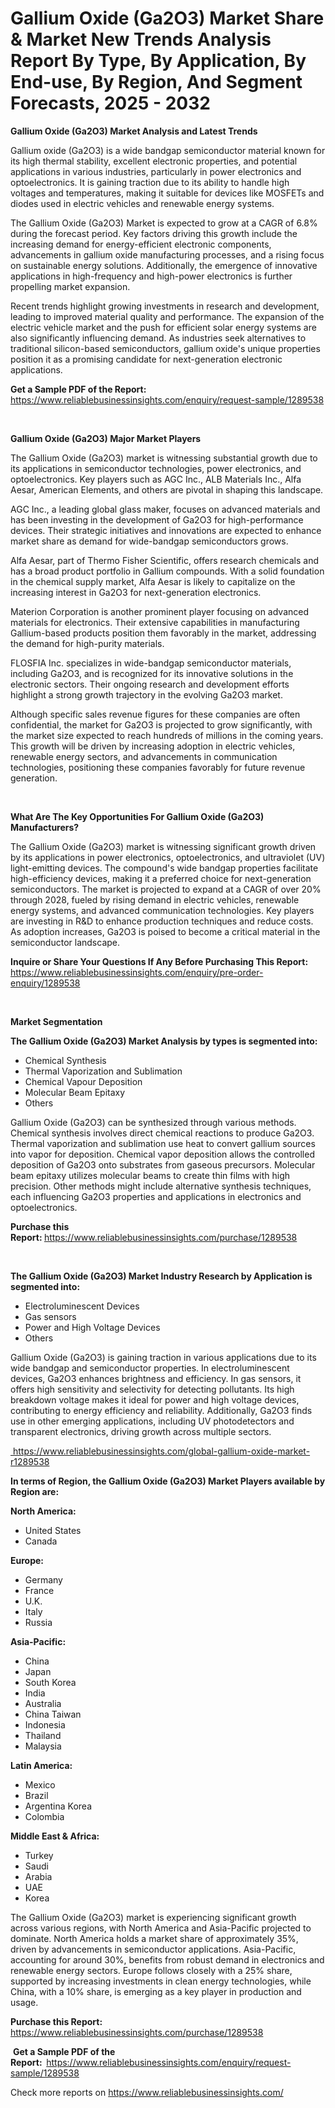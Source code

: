 <p><h1>Gallium Oxide (Ga2O3) Market Share & Market New Trends Analysis Report By Type, By Application, By End-use, By Region, And Segment Forecasts, 2025 - 2032</h1></p><p><strong>Gallium Oxide (Ga2O3) Market Analysis and Latest Trends</strong></p>
<p><p>Gallium oxide (Ga2O3) is a wide bandgap semiconductor material known for its high thermal stability, excellent electronic properties, and potential applications in various industries, particularly in power electronics and optoelectronics. It is gaining traction due to its ability to handle high voltages and temperatures, making it suitable for devices like MOSFETs and diodes used in electric vehicles and renewable energy systems.</p><p>The Gallium Oxide (Ga2O3) Market is expected to grow at a CAGR of 6.8% during the forecast period. Key factors driving this growth include the increasing demand for energy-efficient electronic components, advancements in gallium oxide manufacturing processes, and a rising focus on sustainable energy solutions. Additionally, the emergence of innovative applications in high-frequency and high-power electronics is further propelling market expansion.</p><p>Recent trends highlight growing investments in research and development, leading to improved material quality and performance. The expansion of the electric vehicle market and the push for efficient solar energy systems are also significantly influencing demand. As industries seek alternatives to traditional silicon-based semiconductors, gallium oxide's unique properties position it as a promising candidate for next-generation electronic applications.</p></p>
<p><strong>Get a Sample PDF of the Report:&nbsp;</strong> <a href="https://www.reliablebusinessinsights.com/enquiry/request-sample/1289538?utm_campaign=2302&utm_medium=2&utm_source=Github&utm_content=ia&utm_term=29032025&utm_id=gallium-oxide-ga2o3">https://www.reliablebusinessinsights.com/enquiry/request-sample/1289538</a></p>
<p>&nbsp;</p>
<p><strong>Gallium Oxide (Ga2O3) Major Market Players</strong></p>
<p><p>The Gallium Oxide (Ga2O3) market is witnessing substantial growth due to its applications in semiconductor technologies, power electronics, and optoelectronics. Key players such as AGC Inc., ALB Materials Inc., Alfa Aesar, American Elements, and others are pivotal in shaping this landscape.</p><p>AGC Inc., a leading global glass maker, focuses on advanced materials and has been investing in the development of Ga2O3 for high-performance devices. Their strategic initiatives and innovations are expected to enhance market share as demand for wide-bandgap semiconductors grows.</p><p>Alfa Aesar, part of Thermo Fisher Scientific, offers research chemicals and has a broad product portfolio in Gallium compounds. With a solid foundation in the chemical supply market, Alfa Aesar is likely to capitalize on the increasing interest in Ga2O3 for next-generation electronics.</p><p>Materion Corporation is another prominent player focusing on advanced materials for electronics. Their extensive capabilities in manufacturing Gallium-based products position them favorably in the market, addressing the demand for high-purity materials.</p><p>FLOSFIA Inc. specializes in wide-bandgap semiconductor materials, including Ga2O3, and is recognized for its innovative solutions in the electronic sectors. Their ongoing research and development efforts highlight a strong growth trajectory in the evolving Ga2O3 market.</p><p>Although specific sales revenue figures for these companies are often confidential, the market for Ga2O3 is projected to grow significantly, with the market size expected to reach hundreds of millions in the coming years. This growth will be driven by increasing adoption in electric vehicles, renewable energy sectors, and advancements in communication technologies, positioning these companies favorably for future revenue generation.</p></p>
<p>&nbsp;</p>
<p><strong>What Are The Key Opportunities For Gallium Oxide (Ga2O3) Manufacturers?</strong></p>
<p><p>The Gallium Oxide (Ga2O3) market is witnessing significant growth driven by its applications in power electronics, optoelectronics, and ultraviolet (UV) light-emitting devices. The compound's wide bandgap properties facilitate high-efficiency devices, making it a preferred choice for next-generation semiconductors. The market is projected to expand at a CAGR of over 20% through 2028, fueled by rising demand in electric vehicles, renewable energy systems, and advanced communication technologies. Key players are investing in R&D to enhance production techniques and reduce costs. As adoption increases, Ga2O3 is poised to become a critical material in the semiconductor landscape.</p></p>
<p><strong>Inquire or Share Your Questions If Any Before Purchasing This Report:</strong> <a href="https://www.reliablebusinessinsights.com/enquiry/pre-order-enquiry/1289538?utm_campaign=2302&utm_medium=2&utm_source=Github&utm_content=ia&utm_term=29032025&utm_id=gallium-oxide-ga2o3">https://www.reliablebusinessinsights.com/enquiry/pre-order-enquiry/1289538</a></p>
<p>&nbsp;</p>
<p><strong>Market Segmentation</strong></p>
<p><strong>The Gallium Oxide (Ga2O3) Market Analysis by types is segmented into:</strong></p>
<p><ul><li>Chemical Synthesis</li><li>Thermal Vaporization and Sublimation</li><li>Chemical Vapour Deposition</li><li>Molecular Beam Epitaxy</li><li>Others</li></ul></p>
<p><p>Gallium Oxide (Ga2O3) can be synthesized through various methods. Chemical synthesis involves direct chemical reactions to produce Ga2O3. Thermal vaporization and sublimation use heat to convert gallium sources into vapor for deposition. Chemical vapor deposition allows the controlled deposition of Ga2O3 onto substrates from gaseous precursors. Molecular beam epitaxy utilizes molecular beams to create thin films with high precision. Other methods might include alternative synthesis techniques, each influencing Ga2O3 properties and applications in electronics and optoelectronics.</p></p>
<p><strong>Purchase this Report:&nbsp;</strong><a href="https://www.reliablebusinessinsights.com/purchase/1289538?utm_campaign=2302&utm_medium=2&utm_source=Github&utm_content=ia&utm_term=29032025&utm_id=gallium-oxide-ga2o3">https://www.reliablebusinessinsights.com/purchase/1289538</a></p>
<p>&nbsp;</p>
<p><strong>The Gallium Oxide (Ga2O3) Market Industry Research by Application is segmented into:</strong></p>
<p><ul><li>Electroluminescent Devices</li><li>Gas sensors</li><li>Power and High Voltage Devices</li><li>Others</li></ul></p>
<p><p>Gallium Oxide (Ga2O3) is gaining traction in various applications due to its wide bandgap and semiconductor properties. In electroluminescent devices, Ga2O3 enhances brightness and efficiency. In gas sensors, it offers high sensitivity and selectivity for detecting pollutants. Its high breakdown voltage makes it ideal for power and high voltage devices, contributing to energy efficiency and reliability. Additionally, Ga2O3 finds use in other emerging applications, including UV photodetectors and transparent electronics, driving growth across multiple sectors.</p></p>
<p><a href="https://www.reliablebusinessinsights.com/global-gallium-oxide-market-r1289538?utm_campaign=2302&utm_medium=2&utm_source=Github&utm_content=ia&utm_term=29032025&utm_id=gallium-oxide-ga2o3">&nbsp;https://www.reliablebusinessinsights.com/global-gallium-oxide-market-r1289538</a></p>
<p><strong>In terms of Region, the Gallium Oxide (Ga2O3) Market Players available by Region are:</strong></p>
<p>
    <p> <strong> North America: </strong>
        <ul>
            <li>United States</li>
            <li>Canada</li>
        </ul>
        </p> 
    <p> <strong> Europe: </strong>
        <ul>
            <li>Germany</li>
            <li>France</li>
            <li>U.K.</li>
            <li>Italy</li>
            <li>Russia</li>
        </ul>
        </p> 
    <p> <strong> Asia-Pacific: </strong>
        <ul>
            <li>China</li>
            <li>Japan</li>
            <li>South Korea</li>
            <li>India</li>
            <li>Australia</li>
            <li>China Taiwan</li>
            <li>Indonesia</li>
            <li>Thailand</li>
            <li>Malaysia</li>
        </ul>
        </p> 
    <p> <strong> Latin America: </strong>
        <ul>
            <li>Mexico</li>
            <li>Brazil</li>
            <li>Argentina Korea</li>
            <li>Colombia</li>
        </ul>
        </p> 
    <p> <strong> Middle East & Africa: </strong>
        <ul>
            <li>Turkey</li>
            <li>Saudi</li>
            <li>Arabia</li>
            <li>UAE</li>
            <li>Korea</li>
        </ul>
    </p>
    </p>
<p><p>The Gallium Oxide (Ga2O3) market is experiencing significant growth across various regions, with North America and Asia-Pacific projected to dominate. North America holds a market share of approximately 35%, driven by advancements in semiconductor applications. Asia-Pacific, accounting for around 30%, benefits from robust demand in electronics and renewable energy sectors. Europe follows closely with a 25% share, supported by increasing investments in clean energy technologies, while China, with a 10% share, is emerging as a key player in production and usage.</p></p>
<p><strong>Purchase this Report: </strong><a href="https://www.reliablebusinessinsights.com/purchase/1289538?utm_campaign=2302&utm_medium=2&utm_source=Github&utm_content=ia&utm_term=29032025&utm_id=gallium-oxide-ga2o3">https://www.reliablebusinessinsights.com/purchase/1289538</a></p>
<p>&nbsp;<strong>Get a Sample PDF of the Report:&nbsp;&nbsp;</strong><a href="https://www.reliablebusinessinsights.com/enquiry/request-sample/1289538?utm_campaign=2302&utm_medium=2&utm_source=Github&utm_content=ia&utm_term=29032025&utm_id=gallium-oxide-ga2o3">https://www.reliablebusinessinsights.com/enquiry/request-sample/1289538</a></p>
<p><strong></strong></p>
<p>Check more reports on <a href="https://www.reliablebusinessinsights.com/?utm_campaign=2302&utm_medium=2&utm_source=Github&utm_content=ia&utm_term=29032025&utm_id=gallium-oxide-ga2o3">https://www.reliablebusinessinsights.com/</a></p>